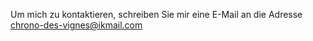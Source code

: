 Um mich zu kontaktieren, schreiben Sie mir eine E-Mail an die Adresse [chrono-des-vignes@ikmail.com](mailto:chrono-des-vignes@ikmail.com)
